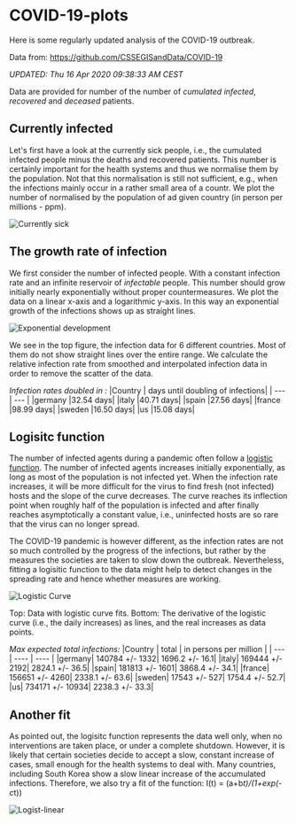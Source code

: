 


# COVID-19-plots

Here is some regularly updated analysis of the COVID-19 outbreak.

Data from: https://github.com/CSSEGISandData/COVID-19

 *UPDATED: Thu 16 Apr 2020 09:38:33 AM CEST*

Data are provided for number of the number of _cumulated infected_, _recovered_ and _deceased_ patients.

## Currently infected

Let's first have a look at the currently sick people, i.e., the cumulated infected people minus the
deaths and recovered patients. This number is certainly important for the health systems and thus we
normalise them by the population. Not that this normalisation is still not sufficient, e.g., when
the infections mainly occur in a rather small area of a countr. We plot the number of normalised by the population of ad given country (in person per millions - ppm).

![Currently sick](plots/curr-sick.png)


## The growth rate of infection

We first consider the number of infected people. With a constant infection rate and an infinite
reservoir of _infectable_ people. This number should grow initially nearly exponentially without
proper countermeasures. We plot the data on a linear x-axis and a logarithmic y-axis. In this way an exponential growth of the infections shows up as straight lines. 

![Exponential development](plots/poly-exp-fit.png)

We see in the top figure, the infection data for 6 different countries. Most of them do not show
straight lines over the entire range. We calculate the relative infection rate from smoothed and
interpolated infection data in order to remove the scatter of the data. 

*Infection rates doubled in :*
|Country | days until doubling of infections| 
| --- | --- |
|germany |32.54 days|
|italy |40.71 days|
|spain |27.56 days|
|france |98.99 days|
|sweden |16.50 days|
|us |15.08 days|


## Logisitc function
The number of infected agents during a pandemic often follow a [logistic function](https://en.wikipedia.org/wiki/Logistic_function).
The number of infected agents increases initially exponentially, as long as most of the population
is not infected yet. When the infection rate increases, it will be more difficult for the virus to
find fresh (not infected) hosts and the slope of the curve decreases. The curve reaches its
inflection point when roughly half of the population is infected and after finally reaches
asymptotically a constant value, i.e., uninfected hosts are so rare that the virus can no longer
spread. 

The COVID-19 pandemic is however different, as the infection rates are not so much controlled by the
progress of the infections, but rather by the measures the societies are taken to slow down the
outbreak. Nevertheless, fitting a logisitic function to the data might help to detect changes in the
spreading rate and hence whether measures are working.

![Logistic Curve](plots/logistic-curve.png)

Top: Data with logistic curve fits. 
Bottom: The derivative of the logistic curve (i.e., the daily increases) as lines, and the real
increases as data points.

*Max expected total infections:*
|Country | total | in persons per million | 
| --- | ---- | ---- |
|germany| 140784 +/- 1332| 1696.2 +/- 16.1|
|italy| 169444 +/- 2192| 2824.1 +/- 36.5|
|spain| 181813 +/- 1601| 3868.4 +/- 34.1|
|france| 156651 +/- 4260| 2338.1 +/- 63.6|
|sweden| 17543 +/- 527| 1754.4 +/- 52.7|
|us| 734171 +/- 10934| 2238.3 +/- 33.3|


## Another fit

As pointed out, the logisitc function represents the data well only, when no interventions are
taken place, or under a complete shutdown. However, it is likely that certain societies decide to
accept a slow, constant increase of cases, small enough for the health systems to deal with. Many
countries, including South Korea show a slow linear increase of the accumulated infections.
Therefore, we also try a fit of the function: I(t) = (a+b*t)/(1+exp(-c*t)) 

![Logist-linear](plots/logistic-linear.png)

